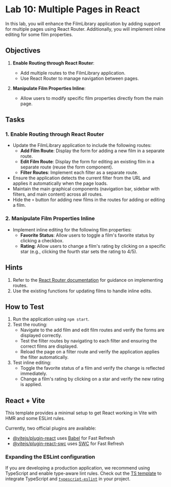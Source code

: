 # Lab 10: Multiple Pages in React

In this lab, you will enhance the FilmLibrary application by adding support for multiple pages using React Router. Additionally, you will implement inline editing for some film properties.

## Objectives

1. **Enable Routing through React Router**:
   - Add multiple routes to the FilmLibrary application.
   - Use React Router to manage navigation between pages.

2. **Manipulate Film Properties Inline**:
   - Allow users to modify specific film properties directly from the main page.

## Tasks

### 1. Enable Routing through React Router

- Update the FilmLibrary application to include the following routes:
  - **Add Film Route**: Display the form for adding a new film in a separate route.
  - **Edit Film Route**: Display the form for editing an existing film in a separate route (reuse the form component).
  - **Filter Routes**: Implement each filter as a separate route.
- Ensure the application detects the current filter from the URL and applies it automatically when the page loads.
- Maintain the main graphical components (navigation bar, sidebar with filters, and main content) across all routes.
- Hide the `+` button for adding new films in the routes for adding or editing a film.

### 2. Manipulate Film Properties Inline

- Implement inline editing for the following film properties:
  - **Favorite Status**: Allow users to toggle a film's favorite status by clicking a checkbox.
  - **Rating**: Allow users to change a film's rating by clicking on a specific star (e.g., clicking the fourth star sets the rating to 4/5).

## Hints

1. Refer to the [React Router documentation](https://reactrouter.com/) for guidance on implementing routes.
2. Use the existing functions for updating films to handle inline edits.

## How to Test

1. Run the application using `npm start`.
2. Test the routing:
   - Navigate to the add film and edit film routes and verify the forms are displayed correctly.
   - Test the filter routes by navigating to each filter and ensuring the correct films are displayed.
   - Reload the page on a filter route and verify the application applies the filter automatically.
3. Test inline editing:
   - Toggle the favorite status of a film and verify the change is reflected immediately.
   - Change a film's rating by clicking on a star and verify the new rating is applied.

## React + Vite

This template provides a minimal setup to get React working in Vite with HMR and some ESLint rules.

Currently, two official plugins are available:

- [@vitejs/plugin-react](https://github.com/vitejs/vite-plugin-react/blob/main/packages/plugin-react/README.md) uses [Babel](https://babeljs.io/) for Fast Refresh
- [@vitejs/plugin-react-swc](https://github.com/vitejs/vite-plugin-react-swc) uses [SWC](https://swc.rs/) for Fast Refresh

### Expanding the ESLint configuration

If you are developing a production application, we recommend using TypeScript and enable type-aware lint rules. Check out the [TS template](https://github.com/vitejs/vite/tree/main/packages/create-vite/template-react-ts) to integrate TypeScript and [`typescript-eslint`](https://typescript-eslint.io) in your project.
